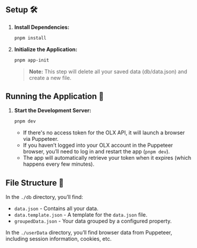## Setup 🛠️

1. **Install Dependencies:**
   ```bash
   pnpm install
   ```
2. **Initialize the Application:**
   ```bash
   pnpm app-init
   ```
   > **Note:** This step will delete all your saved data (db/data.json) and create a new file.

## Running the Application 🚀

1. **Start the Development Server:**

   ```bash
   pnpm dev
   ```

   - If there's no access token for the OLX API, it will launch a browser via Puppeteer.
   - If you haven’t logged into your OLX account in the Puppeteer browser, you’ll need to log in and restart the app (`pnpm dev`).
   - The app will automatically retrieve your token when it expires (which happens every few minutes).

## File Structure 📂

In the `./db` directory, you’ll find:

- `data.json` - Contains all your data.
- `data.template.json` - A template for the `data.json` file.
- `groupedData.json` - Your data grouped by a configured property.

In the `./userData` directory, you’ll find browser data from Puppeteer, including session information, cookies, etc.
